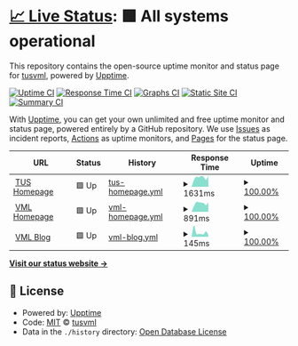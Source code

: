 # [📈 Live Status](https://tusvml.github.io/ping): <!--live status--> **🟩 All systems operational**

This repository contains the open-source uptime monitor and status page for [tusvml](https://tusvml.github.io/ping), powered by [Upptime](https://github.com/upptime/upptime).

[![Uptime CI](https://github.com/tusvml/ping/workflows/Uptime%20CI/badge.svg)](https://github.com/upptime/upptime/actions?query=workflow%3A%22Uptime+CI%22)
[![Response Time CI](https://github.com/tusvml/ping/workflows/Response%20Time%20CI/badge.svg)](https://github.com/upptime/upptime/actions?query=workflow%3A%22Response+Time+CI%22)
[![Graphs CI](https://github.com/tusvml/ping/workflows/Graphs%20CI/badge.svg)](https://github.com/upptime/upptime/actions?query=workflow%3A%22Graphs+CI%22)
[![Static Site CI](https://github.com/tusvml/ping/workflows/Static%20Site%20CI/badge.svg)](https://github.com/upptime/upptime/actions?query=workflow%3A%22Static+Site+CI%22)
[![Summary CI](https://github.com/tusvml/ping/workflows/Summary%20CI/badge.svg)](https://github.com/upptime/upptime/actions?query=workflow%3A%22Summary+CI%22)

With [Upptime](https://upptime.js.org), you can get your own unlimited and free uptime monitor and status page, powered entirely by a GitHub repository. We use [Issues](https://github.com/tusvml/ping/issues) as incident reports, [Actions](https://github.com/tusvml/ping/actions) as uptime monitors, and [Pages](https://tusvml.github.io/ping) for the status page.

<!--start: status pages-->
<!-- This summary is generated by Upptime (https://github.com/upptime/upptime) -->
<!-- Do not edit this manually, your changes will be overwritten -->
<!-- prettier-ignore -->
| URL | Status | History | Response Time | Uptime |
| --- | ------ | ------- | ------------- | ------ |
| <img alt="" src="https://favicons.githubusercontent.com/www.tus.ac.jp" height="13"> [TUS Homepage](https://www.tus.ac.jp) | 🟩 Up | [tus-homepage.yml](https://github.com/tusvml/ping/commits/HEAD/history/tus-homepage.yml) | <details><summary><img alt="Response time graph" src="./graphs/tus-homepage/response-time-week.png" height="20"> 1631ms</summary><br><a href="https://tusvml.github.io/ping/history/tus-homepage"><img alt="Response time 1808" src="https://img.shields.io/endpoint?url=https%3A%2F%2Fraw.githubusercontent.com%2Ftusvml%2Fping%2FHEAD%2Fapi%2Ftus-homepage%2Fresponse-time.json"></a><br><a href="https://tusvml.github.io/ping/history/tus-homepage"><img alt="24-hour response time 1884" src="https://img.shields.io/endpoint?url=https%3A%2F%2Fraw.githubusercontent.com%2Ftusvml%2Fping%2FHEAD%2Fapi%2Ftus-homepage%2Fresponse-time-day.json"></a><br><a href="https://tusvml.github.io/ping/history/tus-homepage"><img alt="7-day response time 1631" src="https://img.shields.io/endpoint?url=https%3A%2F%2Fraw.githubusercontent.com%2Ftusvml%2Fping%2FHEAD%2Fapi%2Ftus-homepage%2Fresponse-time-week.json"></a><br><a href="https://tusvml.github.io/ping/history/tus-homepage"><img alt="30-day response time 1832" src="https://img.shields.io/endpoint?url=https%3A%2F%2Fraw.githubusercontent.com%2Ftusvml%2Fping%2FHEAD%2Fapi%2Ftus-homepage%2Fresponse-time-month.json"></a><br><a href="https://tusvml.github.io/ping/history/tus-homepage"><img alt="1-year response time 1808" src="https://img.shields.io/endpoint?url=https%3A%2F%2Fraw.githubusercontent.com%2Ftusvml%2Fping%2FHEAD%2Fapi%2Ftus-homepage%2Fresponse-time-year.json"></a></details> | <details><summary><a href="https://tusvml.github.io/ping/history/tus-homepage">100.00%</a></summary><a href="https://tusvml.github.io/ping/history/tus-homepage"><img alt="All-time uptime 100.00%" src="https://img.shields.io/endpoint?url=https%3A%2F%2Fraw.githubusercontent.com%2Ftusvml%2Fping%2FHEAD%2Fapi%2Ftus-homepage%2Fuptime.json"></a><br><a href="https://tusvml.github.io/ping/history/tus-homepage"><img alt="24-hour uptime 100.00%" src="https://img.shields.io/endpoint?url=https%3A%2F%2Fraw.githubusercontent.com%2Ftusvml%2Fping%2FHEAD%2Fapi%2Ftus-homepage%2Fuptime-day.json"></a><br><a href="https://tusvml.github.io/ping/history/tus-homepage"><img alt="7-day uptime 100.00%" src="https://img.shields.io/endpoint?url=https%3A%2F%2Fraw.githubusercontent.com%2Ftusvml%2Fping%2FHEAD%2Fapi%2Ftus-homepage%2Fuptime-week.json"></a><br><a href="https://tusvml.github.io/ping/history/tus-homepage"><img alt="30-day uptime 100.00%" src="https://img.shields.io/endpoint?url=https%3A%2F%2Fraw.githubusercontent.com%2Ftusvml%2Fping%2FHEAD%2Fapi%2Ftus-homepage%2Fuptime-month.json"></a><br><a href="https://tusvml.github.io/ping/history/tus-homepage"><img alt="1-year uptime 100.00%" src="https://img.shields.io/endpoint?url=https%3A%2F%2Fraw.githubusercontent.com%2Ftusvml%2Fping%2FHEAD%2Fapi%2Ftus-homepage%2Fuptime-year.json"></a></details>
| <img alt="" src="https://favicons.githubusercontent.com/www.rs.tus.ac.jp" height="13"> [VML Homepage](https://www.rs.tus.ac.jp/vml) | 🟩 Up | [vml-homepage.yml](https://github.com/tusvml/ping/commits/HEAD/history/vml-homepage.yml) | <details><summary><img alt="Response time graph" src="./graphs/vml-homepage/response-time-week.png" height="20"> 891ms</summary><br><a href="https://tusvml.github.io/ping/history/vml-homepage"><img alt="Response time 1045" src="https://img.shields.io/endpoint?url=https%3A%2F%2Fraw.githubusercontent.com%2Ftusvml%2Fping%2FHEAD%2Fapi%2Fvml-homepage%2Fresponse-time.json"></a><br><a href="https://tusvml.github.io/ping/history/vml-homepage"><img alt="24-hour response time 984" src="https://img.shields.io/endpoint?url=https%3A%2F%2Fraw.githubusercontent.com%2Ftusvml%2Fping%2FHEAD%2Fapi%2Fvml-homepage%2Fresponse-time-day.json"></a><br><a href="https://tusvml.github.io/ping/history/vml-homepage"><img alt="7-day response time 891" src="https://img.shields.io/endpoint?url=https%3A%2F%2Fraw.githubusercontent.com%2Ftusvml%2Fping%2FHEAD%2Fapi%2Fvml-homepage%2Fresponse-time-week.json"></a><br><a href="https://tusvml.github.io/ping/history/vml-homepage"><img alt="30-day response time 1004" src="https://img.shields.io/endpoint?url=https%3A%2F%2Fraw.githubusercontent.com%2Ftusvml%2Fping%2FHEAD%2Fapi%2Fvml-homepage%2Fresponse-time-month.json"></a><br><a href="https://tusvml.github.io/ping/history/vml-homepage"><img alt="1-year response time 1045" src="https://img.shields.io/endpoint?url=https%3A%2F%2Fraw.githubusercontent.com%2Ftusvml%2Fping%2FHEAD%2Fapi%2Fvml-homepage%2Fresponse-time-year.json"></a></details> | <details><summary><a href="https://tusvml.github.io/ping/history/vml-homepage">100.00%</a></summary><a href="https://tusvml.github.io/ping/history/vml-homepage"><img alt="All-time uptime 100.00%" src="https://img.shields.io/endpoint?url=https%3A%2F%2Fraw.githubusercontent.com%2Ftusvml%2Fping%2FHEAD%2Fapi%2Fvml-homepage%2Fuptime.json"></a><br><a href="https://tusvml.github.io/ping/history/vml-homepage"><img alt="24-hour uptime 100.00%" src="https://img.shields.io/endpoint?url=https%3A%2F%2Fraw.githubusercontent.com%2Ftusvml%2Fping%2FHEAD%2Fapi%2Fvml-homepage%2Fuptime-day.json"></a><br><a href="https://tusvml.github.io/ping/history/vml-homepage"><img alt="7-day uptime 100.00%" src="https://img.shields.io/endpoint?url=https%3A%2F%2Fraw.githubusercontent.com%2Ftusvml%2Fping%2FHEAD%2Fapi%2Fvml-homepage%2Fuptime-week.json"></a><br><a href="https://tusvml.github.io/ping/history/vml-homepage"><img alt="30-day uptime 100.00%" src="https://img.shields.io/endpoint?url=https%3A%2F%2Fraw.githubusercontent.com%2Ftusvml%2Fping%2FHEAD%2Fapi%2Fvml-homepage%2Fuptime-month.json"></a><br><a href="https://tusvml.github.io/ping/history/vml-homepage"><img alt="1-year uptime 100.00%" src="https://img.shields.io/endpoint?url=https%3A%2F%2Fraw.githubusercontent.com%2Ftusvml%2Fping%2FHEAD%2Fapi%2Fvml-homepage%2Fuptime-year.json"></a></details>
| <img alt="" src="https://favicons.githubusercontent.com/tusvml.github.io" height="13"> [VML Blog](https://tusvml.github.io/blog) | 🟩 Up | [vml-blog.yml](https://github.com/tusvml/ping/commits/HEAD/history/vml-blog.yml) | <details><summary><img alt="Response time graph" src="./graphs/vml-blog/response-time-week.png" height="20"> 145ms</summary><br><a href="https://tusvml.github.io/ping/history/vml-blog"><img alt="Response time 347" src="https://img.shields.io/endpoint?url=https%3A%2F%2Fraw.githubusercontent.com%2Ftusvml%2Fping%2FHEAD%2Fapi%2Fvml-blog%2Fresponse-time.json"></a><br><a href="https://tusvml.github.io/ping/history/vml-blog"><img alt="24-hour response time 68" src="https://img.shields.io/endpoint?url=https%3A%2F%2Fraw.githubusercontent.com%2Ftusvml%2Fping%2FHEAD%2Fapi%2Fvml-blog%2Fresponse-time-day.json"></a><br><a href="https://tusvml.github.io/ping/history/vml-blog"><img alt="7-day response time 145" src="https://img.shields.io/endpoint?url=https%3A%2F%2Fraw.githubusercontent.com%2Ftusvml%2Fping%2FHEAD%2Fapi%2Fvml-blog%2Fresponse-time-week.json"></a><br><a href="https://tusvml.github.io/ping/history/vml-blog"><img alt="30-day response time 688" src="https://img.shields.io/endpoint?url=https%3A%2F%2Fraw.githubusercontent.com%2Ftusvml%2Fping%2FHEAD%2Fapi%2Fvml-blog%2Fresponse-time-month.json"></a><br><a href="https://tusvml.github.io/ping/history/vml-blog"><img alt="1-year response time 347" src="https://img.shields.io/endpoint?url=https%3A%2F%2Fraw.githubusercontent.com%2Ftusvml%2Fping%2FHEAD%2Fapi%2Fvml-blog%2Fresponse-time-year.json"></a></details> | <details><summary><a href="https://tusvml.github.io/ping/history/vml-blog">100.00%</a></summary><a href="https://tusvml.github.io/ping/history/vml-blog"><img alt="All-time uptime 100.00%" src="https://img.shields.io/endpoint?url=https%3A%2F%2Fraw.githubusercontent.com%2Ftusvml%2Fping%2FHEAD%2Fapi%2Fvml-blog%2Fuptime.json"></a><br><a href="https://tusvml.github.io/ping/history/vml-blog"><img alt="24-hour uptime 100.00%" src="https://img.shields.io/endpoint?url=https%3A%2F%2Fraw.githubusercontent.com%2Ftusvml%2Fping%2FHEAD%2Fapi%2Fvml-blog%2Fuptime-day.json"></a><br><a href="https://tusvml.github.io/ping/history/vml-blog"><img alt="7-day uptime 100.00%" src="https://img.shields.io/endpoint?url=https%3A%2F%2Fraw.githubusercontent.com%2Ftusvml%2Fping%2FHEAD%2Fapi%2Fvml-blog%2Fuptime-week.json"></a><br><a href="https://tusvml.github.io/ping/history/vml-blog"><img alt="30-day uptime 100.00%" src="https://img.shields.io/endpoint?url=https%3A%2F%2Fraw.githubusercontent.com%2Ftusvml%2Fping%2FHEAD%2Fapi%2Fvml-blog%2Fuptime-month.json"></a><br><a href="https://tusvml.github.io/ping/history/vml-blog"><img alt="1-year uptime 100.00%" src="https://img.shields.io/endpoint?url=https%3A%2F%2Fraw.githubusercontent.com%2Ftusvml%2Fping%2FHEAD%2Fapi%2Fvml-blog%2Fuptime-year.json"></a></details>

<!--end: status pages-->

[**Visit our status website →**](https://tusvml.github.io/ping)

## 📄 License

- Powered by: [Upptime](https://github.com/upptime/upptime)
- Code: [MIT](./LICENSE) © [tusvml](https://tusvml.github.io/ping)
- Data in the `./history` directory: [Open Database License](https://opendatacommons.org/licenses/odbl/1-0/)

